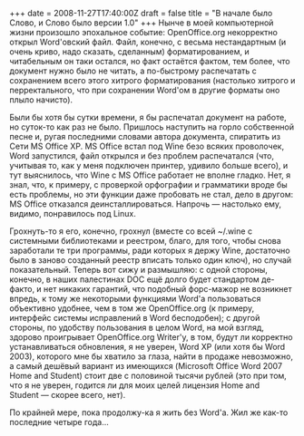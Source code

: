 +++
date = 2008-11-27T17:40:00Z
draft = false
title = "В начале было Слово, и Слово было версии 1.0"
+++
Нынче в моей компьютерной жизни произошло эпохальное событие: OpenOffice.org некорректно открыл Word'овский файл. Файл, конечно, с весьма нестандартным (и очень криво, надо сказать, сделанным) форматированием, и читабельным он таки остался, но факт остаётся фактом, тем более, что документ нужно было не читать, а по-быстрому распечатать с сохранением всего этого хитрого форматирования (настолько хитрого и перректального, что при сохранении Word'ом в другие форматы оно плыло начисто).

Были бы хотя бы сутки времени, я бы распечатал документ на работе, но суток-то как раз не было. Пришлось наступить на горло собственной песне и, ругая последними словами автора документа, спиратить из Сети MS Office XP. MS Office встал под Wine безо всяких проволочек, Word запустился, файл открылся и без проблем распечатался (что, учитывая то, как у меня подключен принтер, удивило больше всего), и тут выяснилось, что Wine с MS Office работает не вполне гладко. Нет, я знал, что, к примеру, с проверкой орфографии и грамматики вроде бы есть проблемы, но эти функции даже пробовать не стал, дело в другом: MS Office отказался деинсталлироваться. Напрочь — настолько ему, видимо, понравилось под Linux.

Грохнуть-то я его, конечно, грохнул (вместе со всей ~/.wine с системными библиотеками и реестром, благо, для того, чтобы снова заработали те три программы, ради которых я держу Wine, достаточно было в заново созданный реестр вписать только один ключ), но случай показательный. Теперь вот сижу и размышляю: с одной стороны, конечно, в наших палестинах DOC ещё долго будет стандартом де-факто, и нет никаких гарантий, что подобный форс-мажор не возникнет впредь, к тому же некоторыми функциями Word'а пользоваться объективно удобнее, чем в том же OpenOffice.org (к примеру, интерфейс системы исправлений в Word бесподобен); с другой стороны, по удобству пользования в целом Word, на мой взгляд, здорово проигрывает OpenOffice.org Writer'у, в том, будут ли корректно устанавливаться обновления, я не уверен, Word XP (или хотя бы Word 2003), которого мне бы хватило за глаза, найти в продаже невозможно, а самый дешёвый вариант из имеющихся (Microsoft Office Word 2007 Home and Student) стоит две с половиной тысячи рублей (это при том, что я не уверен, годится ли для моих целей лицензия Home and Student — скорее всего, нет).

По крайней мере, пока продолжу-ка я жить без Word'а. Жил же как-то последние четыре года...